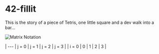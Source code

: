 # 42-fillit
 This is the story of a piece of Tetris, one little square and a dev walk into a bar...

![Matrix Notation](https://upload.wikimedia.org/wikipedia/commons/thumb/b/bb/Matrix.svg/247px-Matrix.svg.png)


| --- | j = 0 | j = 1 | j = 2 | j = 3 |
| i = 0	| 0 | 1	| 2 | 3 |

